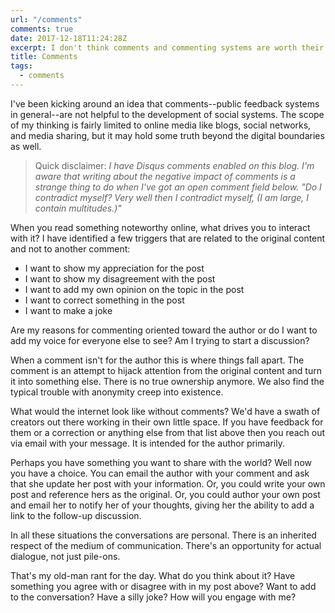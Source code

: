 ```yaml
---
url: "/comments"
comments: true
date: 2017-12-18T11:24:28Z
excerpt: I don't think comments and commenting systems are worth their social cost.
title: Comments
tags:
  - comments
---
```


I've been kicking around an idea that comments--public feedback systems in
general--are not helpful to the development of social systems. The scope
of my thinking is fairly limited to online media like blogs, social
networks, and media sharing, but it may hold some truth beyond the digital
boundaries as well.

> Quick disclaimer: _I have Disqus comments enabled on this blog. I'm
> aware that writing about the negative impact of comments is a strange
> thing to do when I've got an open comment field below. "Do I contradict
> myself? Very well then I contradict myself, (I am large, I contain
> multitudes.)"_

When you read something noteworthy online, what drives you to interact
with it? I have identified a few triggers that are related to the original
content and not to another comment:

- I want to show my appreciation for the post
- I want to show my disagreement with the post
- I want to add my own opinion on the topic in the post
- I want to correct something in the post
- I want to make a joke

Are my reasons for commenting oriented toward the author or do I want to
add my voice for everyone else to see? Am I trying to start a discussion?

When a comment isn't for the author this is where things fall apart. The
comment is an attempt to hijack attention from the original content and
turn it into something else. There is no true ownership anymore. We also
find the typical trouble with anonymity creep into existence.

What would the internet look like without comments? We'd have a swath of
creators out there working in their own little space. If you have feedback
for them or a correction or anything else from that list above then you
reach out via email with your message. It is intended for the author
primarily.

Perhaps you have something you want to share with the world? Well now you
have a choice. You can email the author with your comment and ask that she
update her post with your information. Or, you could write your own post
and reference hers as the original. Or, you could author your own post and
email her to notify her of your thoughts, giving her the ability to add
a link to the follow-up discussion.

In all these situations the conversations are personal. There is an
inherited respect of the medium of communication. There's an opportunity
for actual dialogue, not just pile-ons.

That's my old-man rant for the day. What do you think about it? Have
something you agree with or disagree with in my post above? Want to add to
the conversation? Have a silly joke? How will you engage with me?

<!--  vim: set shiftwidth=4 tabstop=4 expandtab: -->
